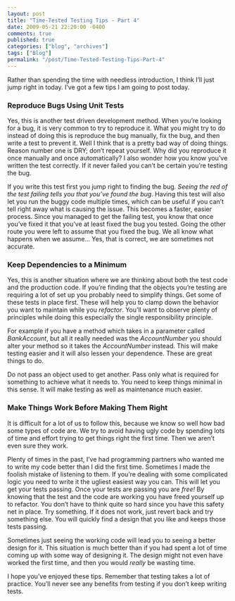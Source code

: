 ```yaml
---
layout: post
title: "Time-Tested Testing Tips - Part 4"
date: 2009-05-21 22:20:00 -0400
comments: true
published: true
categories: ["blog", "archives"]
tags: ["Blog"]
permalink: "/post/Time-Tested-Testing-Tips-Part-4"
---
```

<!-- more -->

<p>Rather than spending the time with needless introduction, I think I&rsquo;ll just jump right in today. I&rsquo;ve got a few tips I am going to post today.</p>
<h3>Reproduce Bugs Using Unit Tests</h3>
<p>Yes, this is another test driven development method. When you&rsquo;re looking for a bug, it is very common to try to reproduce it. What you might try to do instead of doing this is reproduce the bug manually, fix the bug, and then write a test to prevent it. Well I think that is a pretty bad way of doing things. Reason number one is DRY; don&rsquo;t repeat yourself. Why did you reproduce it once manually and once automatically? I also wonder how you know you&rsquo;ve written the test correctly. If it never failed you can&rsquo;t be certain you&rsquo;re testing the bug.</p>
<p>If you write this test first you jump right to finding the bug. <em>Seeing the red of the test failing tells you that you&rsquo;ve found the bug</em>. Having this test will also let you run the buggy code multiple times, which can be useful if you can&rsquo;t tell right away what is causing the issue. This becomes a faster, easier process. Since you managed to get the failing test, you know that once you&rsquo;ve fixed it that you&rsquo;ve at least fixed the bug you tested. Going the other route you were left to assume that you fixed the bug. We all know what happens when we assume&hellip; Yes, that is correct, we are sometimes not accurate.</p>
<h3>Keep Dependencies to a Minimum</h3>
<p>Yes, this is another situation where we are thinking about both the test code and the production code. If you&rsquo;re finding that the objects you&rsquo;re testing are requiring a lot of set up you probably need to simplify things. Get some of these tests in place first. These will help you to clamp down the behavior you want to maintain while you <em>refactor</em>. You&rsquo;ll want to observe plenty of principles while doing this especially the single responsibility principle.</p>
<p>For example if you have a method which takes in a parameter called <em>BankAccount</em>, but all it really needed was the <em>AccountNumber</em> you should alter your method so it takes the <em>AccountNumber</em> instead. This will make testing easier and it will also lessen your dependence. These are great things to do.</p>
<p>Do not pass an object used to get another. Pass only what is required for something to achieve what it needs to. You need to keep things minimal in this sense. It will make testing as well as maintenance much easier.</p>
<h3>Make Things Work Before Making Them Right</h3>
<p>It is difficult for a lot of us to follow this, because we know so well how bad some types of code are. We try to avoid having ugly code by spending lots of time and effort trying to get things right the first time. Then we aren&rsquo;t even sure they work.</p>
<p>Plenty of times in the past, I&rsquo;ve had programming partners who wanted me to write my code better than I did the first time. Sometimes I made the foolish mistake of listening to them. If you&rsquo;re dealing with some complicated logic you need to write it the ugliest easiest way you can. This will let you get your tests passing. Once your tests are passing you are <em>free!</em> By knowing that the test and the code are working you have freed yourself up to refactor. You don&rsquo;t have to think quite so hard since you have this safety net in place. Try something. If it does not work, just revert back and try something else. You will quickly find a design that you like and keeps those tests passing.</p>
<p>Sometimes just seeing the working code will lead you to seeing a better design for it. This situation is much better than if you had spent a lot of time coming up with some way of designing it. The design might not even have worked the first time, and then you would <em>really</em> be wasting time.</p>
<p>I hope you&rsquo;ve enjoyed these tips. Remember that testing takes a lot of practice. You&rsquo;ll never see any benefits from testing if you don&rsquo;t keep writing tests.</p>
